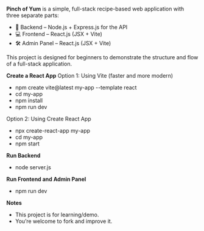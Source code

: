 **Pinch of Yum** is a simple, full-stack recipe-based web application with three separate parts:

- 🧠 Backend – Node.js + Express.js for the API
- 💻 Frontend – React.js (JSX + Vite)
- 🛠️ Admin Panel – React.js (JSX + Vite)

This project is designed for beginners to demonstrate the structure and flow of a full-stack application.

**Create a React App**
Option 1: Using Vite (faster and more modern)
- npm create vite@latest my-app --template react
- cd my-app
- npm install
- npm run dev

Option 2: Using Create React App
- npx create-react-app my-app
- cd my-app
- npm start
  
**Run Backend**
- node server.js

**Run Frontend and Admin Panel**
- npm run dev

**Notes**
- This project is for learning/demo.
- You’re welcome to fork and improve it.
